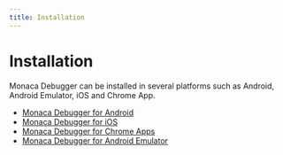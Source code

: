 ```yaml
---
title: Installation
---
```


# Installation

Monaca Debugger can be installed in several platforms such as Android,
Android Emulator, iOS and Chrome App.

- [Monaca Debugger for Android](debugger_android)
- [Monaca Debugger for iOS](debugger_ios)
- [Monaca Debugger for Chrome Apps](debugger_chrome)
- [Monaca Debugger for Android Emulator](debugger_emulator)

